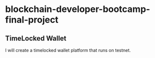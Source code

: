 # blockchain-developer-bootcamp-final-project
## TimeLocked Wallet
I will create a timelocked wallet platform that runs on testnet.
